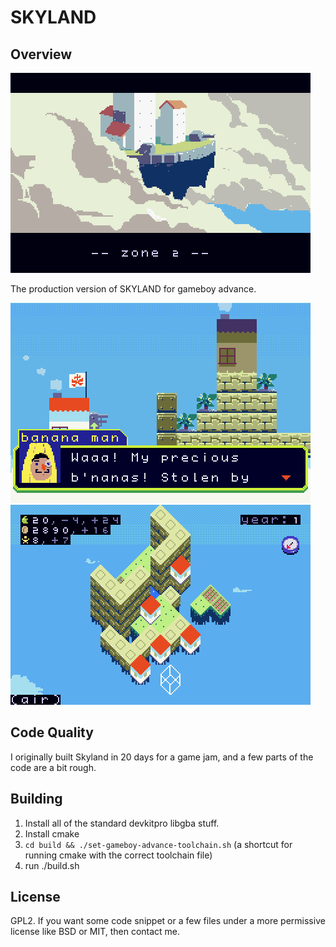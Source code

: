 # SKYLAND


## Overview

<img src="imgs_for_readme/header.png"/>

The production version of SKYLAND for gameboy advance.

<img src="imgs_for_readme/dialog.png"/>

<img src="imgs_for_readme/macro.png"/>


## Code Quality

I originally built Skyland in 20 days for a game jam, and a few parts of the code are
a bit rough.


## Building

1) Install all of the standard devkitpro libgba stuff.
2) Install cmake
3) `cd build && ./set-gameboy-advance-toolchain.sh` (a shortcut for running cmake with the correct toolchain file)
4) run ./build.sh

## License

GPL2. If you want some code snippet or a few files under a more permissive license like BSD or MIT, then contact me.
